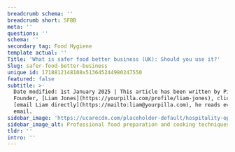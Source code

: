 ```yaml
---
breadcrumb schema: ''
breadcrumb short: SFBB
meta: ''
questions: ''
schema: ''
secondary tag: Food Hygiene
template actual: ''
Title: 'What is safer food better business (UK): Should you use it?'
Slug: safer-food-better-business
unique id: 1718812148108x513645244980247550
featured: false
subtitle: >-
  Date modified: 1st January 2025 | This article has been written by Pilla
  Founder, [Liam Jones](https://yourpilla.com/profile/liam-jones), click to
  [email Liam directly](https://mailto:liam@yourpilla.com), he reads every
  email.
sidebar_image: 'https://ucarecdn.com/placeholder-default/hospitality-operations.jpg'
sidebar_image_alt: Professional food preparation and cooking techniques
tldr: ''
intro: ''
---
```


